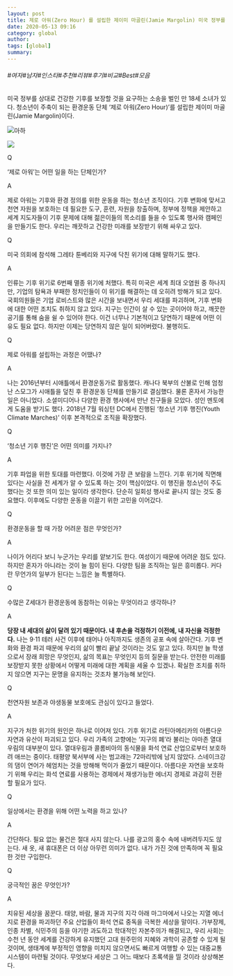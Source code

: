 ```yaml
---
layout: post
title: 제로 아워(Zero Hour) 를 설립한 제이미 마골린(Jamie Margolin) 미국 정부를 상대로 소송 건 18세 환경운동가, 그 이유는?
date: 2020-05-13 09:16
category: global
author: 
tags: [global]
summary: 
---
```


###### #여자#남자#인스타#추천#리뷰#후기#비교#Best#모음

미국 정부를 상대로 건강한 기후를 보장할 것을 요구하는 소송을 벌인 만 18세 소녀가 있다. 청소년이 주축이 되는 환경운동 단체 ‘제로 아워(Zero Hour)’를 설립한 제이미 마골린(Jamie Margolin)이다.

![아하](https://t1.daumcdn.net/liveboard/emoticon/kakaofriends/v1/niniz2/12.gif)

[![](https://img1.daumcdn.net/thumb/R720x0/?fname=https%3A%2F%2Ft1.daumcdn.net%2Fliveboard%2Fbazaarkorea%2Fd4ef132e92904ecc817fc227e0e257a3.JPG)](https://www.harpersbazaar.co.kr/article/46085?utm_source=1boon&utm_medium=referral&utm_campaign=promo_sustainable)

Q

‘제로 아워’는 어떤 일을 하는 단체인가?

A

제로 아워는 기후와 환경 정의를 위한 운동을 하는 청소년 조직이다. 기후 변화에 맞서고 천연 자원을 보호하는 데 필요한 도구, 훈련, 자원을 창출하며, 정부에 정책을 제안하고 세계 지도자들이 기후 문제에 대해 젊은이들의 목소리를 들을 수 있도록 행사와 캠페인을 만들기도 한다. 우리는 깨끗하고 건강한 미래를 보장받기 위해 싸우고 있다.  

Q

미국 의회에 참석해 그레타 툰베리와 지구에 닥친 위기에 대해 말하기도 했다.

A

인류는 기후 위기로 6번째 멸종 위기에 처했다. 특히 미국은 세계 최대 오염원 중 하나지만, 기업의 탐욕과 부패한 정치인들이 이 위기를 해결하는 데 오히려 방해가 되고 있다. 국회의원들은 기업 로비스트와 많은 시간을 보내면서 우리 세대를 파괴하며, 기후 변화에 대한 어떤 조치도 취하지 않고 있다. 지구는 인간이 살 수 있는 곳이어야 하고, 깨끗한 공기를 통해 숨을 쉴 수 있어야 한다. 이건 너무나 기본적이고 당연하기 때문에 어떤 이유도 필요 없다. 하지만 이제는 당연하지 않은 일이 되어버렸다. 불행히도.  

Q

제로 아워를 설립하는 과정은 어땠나?

A

나는 2016년부터 시애틀에서 환경운동가로 활동했다. 캐나다 북부의 산불로 인해 엄청난 스모그가 시애틀을 덮친 후 환경운동 단체를 만들기로 결심했다. 물론 혼자서 가능한 일은 아니었다. 소셜미디어나 다양한 환경 행사에서 만난 친구들을 모았다. 성인 멘토에게 도움을 받기도 했다. 2018년 7월 워싱턴 DC에서 진행된 ‘청소년 기후 행진(Youth Climate Marches)’ 이후 본격적으로 조직을 확장했다.  

Q

‘청소년 기후 행진’은 어떤 의미를 가지나?

A

기후 파업을 위한 토대를 마련했다. 이것에 가장 큰 보람을 느낀다. 기후 위기에 직면해 있다는 사실을 전 세계가 알 수 있도록 하는 것이 핵심이었다. 이 행진을 청소년이 주도했다는 것 또한 의미 있는 일이라 생각한다. 단순히 일회성 행사로 끝나지 않는 것도 중요했다. 이후에도 다양한 운동을 이끌기 위한 고민을 이어갔다.  

Q

환경운동을 할 때 가장 어려운 점은 무엇인가?

A

나이가 어리다 보니 누군가는 우리를 얕보기도 한다. 여성이기 때문에 어려운 점도 있다. 하지만 혼자가 아니라는 것이 늘 힘이 된다. 다양한 팀을 조직하는 일은 흥미롭다. 커다란 무언가의 일부가 된다는 느낌은 늘 특별하다.  

Q

수많은 Z세대가 환경운동에 동참하는 이유는 무엇이라고 생각하나?

A

**당장 내 세대의 삶이 달려 있기 때문이다. 내 후손을 걱정하기 이전에, 내 자신을 걱정한다.**  나는 9·11 테러 사건 이후에 태어나 아직까지도 생존의 공포 속에 살아간다. 기후 변화와 환경 파괴 때문에 우리의 삶이 빨리 끝날 것이라는 것도 알고 있다. 하지만 늘 학생으로서 장래 희망은 무엇인지, 삶의 목표는 무엇인지 등의 질문을 받는다. 안전한 미래를 보장받지 못한 상황에서 어떻게 미래에 대한 계획을 세울 수 있겠나. 확실한 조치를 취하지 않으면 지구는 문명을 유지하는 것조차 불가능해 보인다.  

Q

천연자원 보존과 야생동물 보호에도 관심이 있다고 들었다.

A

지구가 처한 위기의 원인은 하나로 이어져 있다. 기후 위기로 라틴아메리카의 아름다운 자연과 유산이 파괴되고 있다. 우리 가족의 고향에는 ‘지구의 폐’라 불리는 아마존 열대우림의 대부분이 있다. 열대우림과 콜롬비아의 동식물을 화석 연료 산업으로부터 보호하려 애쓰는 중이다. 태평양 북서부에 사는 범고래는 72마리밖에 남지 않았다. 스네이크강의 댐이 연어가 헤엄치는 것을 방해해 먹이가 줄었기 때문이다. 아름다운 자연을 보호하기 위해 우리는 화석 연료를 사용하는 경제에서 재생가능한 에너지 경제로 과감히 전환할 필요가 있다.  

Q

일상에서는 환경을 위해 어떤 노력을 하고 있나?

A

간단하다. 필요 없는 물건은 절대 사지 않는다. 나를 광고의 홍수 속에 내버려두지도 않는다. 새 옷, 새 휴대폰은 더 이상 아무런 의미가 없다. 내가 가진 것에 만족하며 꼭 필요한 것만 구입한다.  

Q

궁극적인 꿈은 무엇인가?

A

치유된 세상을 꿈꾼다. 태양, 바람, 물과 지구의 지각 아래 마그마에서 나오는 지열 에너지로 환경을 파괴하던 주요 산업들이 화석 연료 중독을 극복한 세상을 말이다. 가부장제, 인종 차별, 식민주의 등을 야기한 과도하고 학대적인 자본주의가 해결되고, 우리 사회는 수천 년 동안 세계를 건강하게 유지했던 고대 원주민의 지혜와 과학이 공존할 수 있게 될 것이며, 생태계에 부정적인 영향을 미치지 않으면서도 빠르게 여행할 수 있는 대중교통 시스템이 마련될 것이다. 무엇보다 세상은 그 어느 때보다 초록색을 띨 것이라 상상해본다.